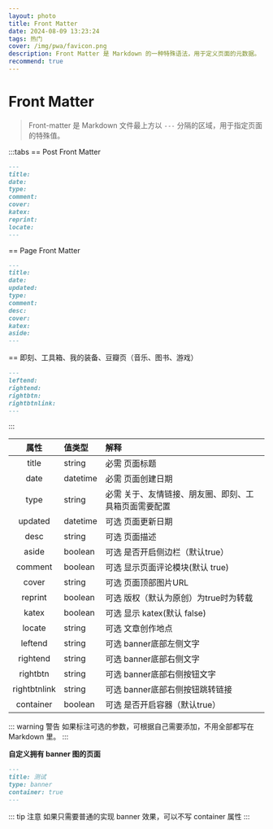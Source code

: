 ```yaml
---
layout: photo
title: Front Matter
date: 2024-08-09 13:23:24
tags: 热门
cover: /img/pwa/favicon.png
description: Front Matter 是 Markdown 的一种特殊语法，用于定义页面的元数据。
recommend: true
---
```



# Front Matter

> Front-matter 是 Markdown 文件最上方以 `---` 分隔的区域，用于指定页面的特殊值。

:::tabs
== Post Front Matter
```markdown
---
title:
date:
type:
comment:
cover:
katex:
reprint:
locate:
---
```
== Page Front Matter
```markdown
---
title:
date:
updated:
type:
comment:
desc:
cover:
katex:
aside:
---
```
== 即刻、工具箱、我的装备、豆瓣页（音乐、图书、游戏）
```markdown
---
leftend:
rightend:
rightbtn:
rightbtnlink:
---
```
:::

|     属性     | 值类型   | 解释                                                                 |
| :----------: | :------- | :------------------------------------------------------------------- |
|    title     | string   | <Badge>必需</Badge> 页面标题                                         |
|     date     | datetime | <Badge>必需</Badge> 页面创建日期                                     |
|     type     | string   | <Badge>必需</Badge> 关于、友情链接、朋友圈、即刻、工具箱页面需要配置 |
|   updated    | datetime | <Badge>可选</Badge> 页面更新日期                                     |
|     desc     | string   | <Badge>可选</Badge> 页面描述                                         |
|    aside     | boolean  | <Badge>可选</Badge> 是否开启侧边栏（默认true）                       |
|   comment    | boolean  | <Badge>可选</Badge> 显示页面评论模块(默认 true)                      |
|    cover     | string   | <Badge>可选</Badge> 页面顶部图片URL                                  |
|   reprint    | boolean  | <Badge>可选</Badge> 版权（默认为原创）为true时为转载                 |
|    katex     | boolean  | <Badge>可选</Badge> 显示 katex(默认 false)                           |
|    locate    | string   | <Badge>可选</Badge> 文章创作地点                                     |
|   leftend    | string   | <Badge>可选</Badge> banner底部左侧文字                               |
|   rightend   | string   | <Badge>可选</Badge> banner底部右侧文字                               |
|   rightbtn   | string   | <Badge>可选</Badge> banner底部右侧按钮文字                           |
| rightbtnlink | string   | <Badge>可选</Badge> banner底部右侧按钮跳转链接                       |
|  container   | boolean  | <Badge>可选</Badge> 是否开启容器（默认true）                         |

::: warning 警告
如果标注可选的参数，可根据自己需要添加，不用全部都写在 Markdown 里。
:::

**自定义拥有 banner 图的页面**

```markdown
---
title: 测试
type: banner
container: true
---
```

::: tip 注意
如果只需要普通的实现 banner 效果，可以不写 container 属性
:::